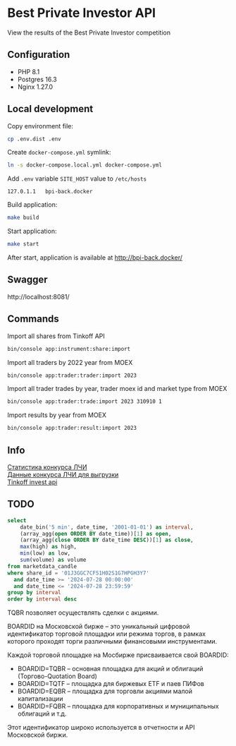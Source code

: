 # Best Private Investor API
View the results of the Best Private Investor competition

## Configuration
- PHP 8.1
- Postgres 16.3
- Nginx 1.27.0

## Local development

Copy environment file:
```bash
cp .env.dist .env
```

Create `docker-compose.yml` symlink:
```bash
ln -s docker-compose.local.yml docker-compose.yml
```

Add `.env` variable `SITE_HOST` value to `/etc/hosts`
```text
127.0.1.1	bpi-back.docker
```

Build application:
```bash
make build
```

Start application:
```bash
make start
```

After start, application is available at http://bpi-back.docker/

## Swagger
http://localhost:8081/


## Commands

Import all shares from Tinkoff API
```bash
bin/console app:instrument:share:import
```

Import all traders by 2022 year from MOEX
```bash
bin/console app:trader:trader:import 2023
```

Import all trader trades by year, trader moex id and market type from MOEX
```bash
bin/console app:trader:trade:import 2023 310910 1
```

Import results by year from MOEX
```bash
bin/console app:trader:result:import 2023
```

## Info
[Статистика конкурса ЛЧИ](https://investor.moex.com/ru/statistics/2022/)  
[Данные конкурса ЛЧИ для выгрузки](http://ftp.moex.com/pub/info/stats_contest)  
[Tinkoff invest api](https://tinkoff.github.io/investAPI/)



## TODO

```sql
select
	date_bin('5 min', date_time, '2001-01-01') as interval,
	(array_agg(open ORDER BY date_time))[1] as open,
	(array_agg(close ORDER BY date_time DESC))[1] as close,
	max(high) as high,
	min(low) as low,
	sum(volume) as volume
from marketdata_candle 
where share_id = '01J3GGC7CFS1H02S1G7HPGH3Y7' 
  and date_time >= '2024-07-28 00:00:00' 
  and date_time <= '2024-07-28 23:59:59'
group by interval
order by interval desc
```



TQBR позволяет осуществлять сделки с акциями.

BOARDID на Московской бирже – это уникальный цифровой идентификатор торговой площадки или режима торгов, в рамках которого проходят торги различными финансовыми инструментами.

Каждой торговой площадке на Мосбирже присваивается свой BOARDID:  

- BOARDID=TQBR – основная площадка для акций и облигаций (Торгово-Quotation Board)  
- BOARDID=TQTF – площадка для биржевых ETF и паев ПИФов  
- BOARDID=EQBR – площадка для торговли акциями малой капитализации  
- BOARDID=FQBR – площадка для корпоративных и муниципальных облигаций и т.д.  

Этот идентификатор широко используется в отчетности и API Московской биржи.  
